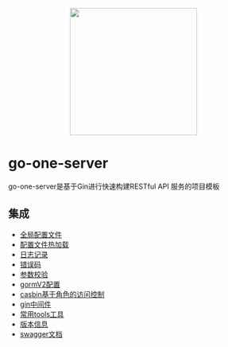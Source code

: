 <p align="center"><img src="https://user-images.githubusercontent.com/55381228/97401757-56c5ef80-192c-11eb-8822-67b458609093.png" width="256px"/></p>

# go-one-server
go-one-server是基于Gin进行快速构建RESTful API 服务的项目模板


## 集成

- [全局配置文件](https://github.com/togettoyou/go-one-server/blob/main/util/conf/conf.go)
- [配置文件热加载](https://github.com/togettoyou/go-one-server/blob/main/util/util.go)
- [日志记录](https://github.com/togettoyou/go-one-server/blob/main/util/logger/logger.go)
- [错误码](https://github.com/togettoyou/go-one-server/blob/main/util/errno/code.go)
- [参数校验](https://github.com/togettoyou/go-one-server/blob/main/util/validator/validate.go)
- [gormV2配置](https://github.com/togettoyou/go-one-server/blob/main/model/model.go)
- [casbin基于角色的访问控制](https://github.com/togettoyou/go-one-server/blob/main/service/casbin_service/casbin.go)
- [gin中间件](https://github.com/togettoyou/go-one-server/blob/main/router/middleware/README.md)
- [常用tools工具](https://github.com/togettoyou/go-one-server/blob/main/util/tools/tools_test.go)
- [版本信息](https://github.com/togettoyou/go-one-server/blob/main/util/version/version.go)
- [swagger文档](https://github.com/togettoyou/go-one-server/tree/main/docs)
